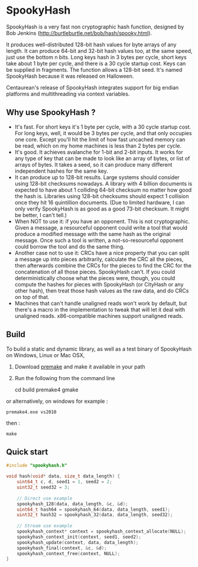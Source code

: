 SpookyHash
==========

SpookyHash is a very fast non cryptographic hash function, designed by Bob Jenkins (http://burtleburtle.net/bob/hash/spooky.html).

It produces well-distributed 128-bit hash values for byte arrays of any length.
It can produce 64-bit and 32-bit hash values too, at the same speed, just use the bottom n bits. Long keys hash in 3 bytes per cycle, short keys take about 1 byte per cycle, and there is a 30 cycle startup cost. Keys can be supplied in fragments.
The function allows a 128-bit seed. It's named SpookyHash because it was released on Halloween.

Centaurean's release of SpookyHash integrates support for big endian platforms and multithreading via context variables.

Why use SpookyHash ?
--------------------

* It's fast. For short keys it's 1 byte per cycle, with a 30 cycle startup cost. For long keys, well, it would be 3 bytes per cycle, and that only occupies one core. Except you'll hit the limit of how fast uncached memory can be read, which on my home machines is less than 2 bytes per cycle.
* It's good. It achieves avalanche for 1-bit and 2-bit inputs. It works for any type of key that can be made to look like an array of bytes, or list of arrays of bytes. It takes a seed, so it can produce many different independent hashes for the same key.
* It can produce up to 128-bit results. Large systems should consider using 128-bit checksums nowadays. A library with 4 billion documents is expected to have about 1 colliding 64-bit checksum no matter how good the hash is. Libraries using 128-bit checksums should expect 1 collision once they hit 16 quintillion documents. (Due to limited hardware, I can only verify SpookyHash is as good as a good 73-bit checksum. It might be better, I can't tell.)
* When NOT to use it: if you have an opponent. This is not cryptographic. Given a message, a resourceful opponent could write a tool that would produce a modified message with the same hash as the original message. Once such a tool is written, a not-so-resourceful opponent could borrow the tool and do the same thing.
* Another case not to use it: CRCs have a nice property that you can split a message up into pieces arbitrarily, calculate the CRC all the pieces, then afterwards combine the CRCs for the pieces to find the CRC for the concatenation of all those pieces. SpookyHash can't. If you could deterministically choose what the pieces were, though, you could compute the hashes for pieces with SpookyHash (or CityHash or any other hash), then treat those hash values as the raw data, and do CRCs on top of that.
* Machines that can't handle unaligned reads won't work by default, but there's a macro in the implementation to tweak that will let it deal with unaligned reads. x86-compatible machines support unaligned reads.

Build
-----
To build a static and dynamic library, as well as a test binary of SpookyHash on Windows, Linux or Mac OSX,

1) Download [premake](http://premake.github.io/) and make it available in your path

2) Run the following from the command line

    cd build
    premake4 gmake

or alternatively, on windows for example :

    premake4.exe vs2010
    
then :

    make

Quick start
-----------
```C
#include "spookyhash.h"

void hash(void* data, size_t data_length) {
    uint64_t c, d, seed1 = 1, seed2 = 2;
    uint32_t seed32 = 3;
    
    // Direct use example
    spookyhash_128(data, data_length, &c, &d);                          // c and d now contain the resulting 128-bit hash in two uint64_t parts
    uint64_t hash64 = spookyhash_64(data, data_length, seed1);          // Produce 64-bit hash
    uint32_t hash32 = spookyhash_32(data, data_length, seed32);         // Produce 32-bit hash
    
    // Stream use example
    spookyhash_context* context = spookyhash_context_allocate(NULL);    // Create a context variable using malloc()
    spookyhash_context_init(context, seed1, seed2);                     // Initialize the context
    spookyhash_update(context, data, data_length);                      // Add data to hash, use this function repeatedly
    spookyhash_final(context, &c, &d);                                  // c and d now contain the resulting 128-bit hash in two uint64_t parts
    spookyhash_context_free(context, NULL);                             // Free the context from memory using free()
}